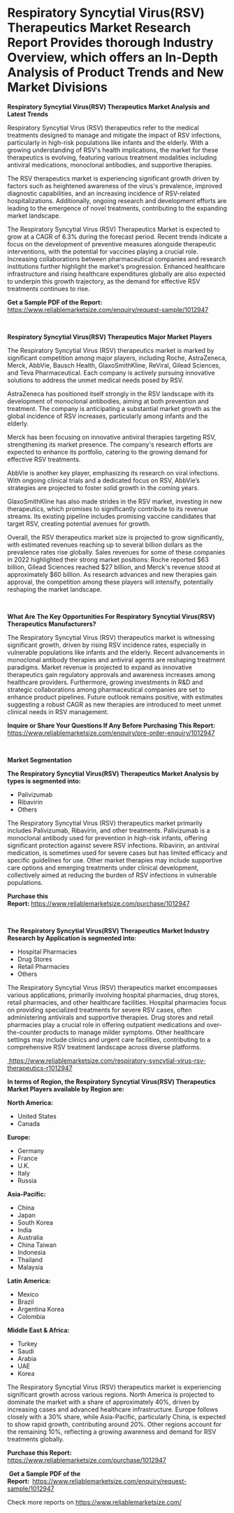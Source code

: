 <p><h1>Respiratory Syncytial Virus(RSV) Therapeutics Market Research Report Provides thorough Industry Overview, which offers an In-Depth Analysis of Product Trends and New Market Divisions</h1></p><p><strong>Respiratory Syncytial Virus(RSV) Therapeutics Market Analysis and Latest Trends</strong></p>
<p><p>Respiratory Syncytial Virus (RSV) therapeutics refer to the medical treatments designed to manage and mitigate the impact of RSV infections, particularly in high-risk populations like infants and the elderly. With a growing understanding of RSV's health implications, the market for these therapeutics is evolving, featuring various treatment modalities including antiviral medications, monoclonal antibodies, and supportive therapies. </p><p>The RSV therapeutics market is experiencing significant growth driven by factors such as heightened awareness of the virus's prevalence, improved diagnostic capabilities, and an increasing incidence of RSV-related hospitalizations. Additionally, ongoing research and development efforts are leading to the emergence of novel treatments, contributing to the expanding market landscape. </p><p>The Respiratory Syncytial Virus (RSV) Therapeutics Market is expected to grow at a CAGR of 6.3% during the forecast period. Recent trends indicate a focus on the development of preventive measures alongside therapeutic interventions, with the potential for vaccines playing a crucial role. Increasing collaborations between pharmaceutical companies and research institutions further highlight the market's progression. Enhanced healthcare infrastructure and rising healthcare expenditures globally are also expected to underpin this growth trajectory, as the demand for effective RSV treatments continues to rise.</p></p>
<p><strong>Get a Sample PDF of the Report:&nbsp;</strong> <a href="https://www.reliablemarketsize.com/enquiry/request-sample/1012947?utm_campaign=2472&utm_medium=2&utm_source=Github&utm_content=ia&utm_term=09032025&utm_id=respiratory-syncytial-virusrsv-therapeutics">https://www.reliablemarketsize.com/enquiry/request-sample/1012947</a></p>
<p>&nbsp;</p>
<p><strong>Respiratory Syncytial Virus(RSV) Therapeutics Major Market Players</strong></p>
<p><p>The Respiratory Syncytial Virus (RSV) therapeutics market is marked by significant competition among major players, including Roche, AstraZeneca, Merck, AbbVie, Bausch Health, GlaxoSmithKline, ReViral, Gilead Sciences, and Teva Pharmaceutical. Each company is actively pursuing innovative solutions to address the unmet medical needs posed by RSV.</p><p>AstraZeneca has positioned itself strongly in the RSV landscape with its development of monoclonal antibodies, aiming at both prevention and treatment. The company is anticipating a substantial market growth as the global incidence of RSV increases, particularly among infants and the elderly.</p><p>Merck has been focusing on innovative antiviral therapies targeting RSV, strengthening its market presence. The company's research efforts are expected to enhance its portfolio, catering to the growing demand for effective RSV treatments.</p><p>AbbVie is another key player, emphasizing its research on viral infections. With ongoing clinical trials and a dedicated focus on RSV, AbbVie’s strategies are projected to foster solid growth in the coming years.</p><p>GlaxoSmithKline has also made strides in the RSV market, investing in new therapeutics, which promises to significantly contribute to its revenue streams. Its existing pipeline includes promising vaccine candidates that target RSV, creating potential avenues for growth.</p><p>Overall, the RSV therapeutics market size is projected to grow significantly, with estimated revenues reaching up to several billion dollars as the prevalence rates rise globally. Sales revenues for some of these companies in 2022 highlighted their strong market positions: Roche reported $63 billion, Gilead Sciences reached $27 billion, and Merck's revenue stood at approximately $60 billion. As research advances and new therapies gain approval, the competition among these players will intensify, potentially reshaping the market landscape.</p></p>
<p>&nbsp;</p>
<p><strong>What Are The Key Opportunities For Respiratory Syncytial Virus(RSV) Therapeutics Manufacturers?</strong></p>
<p><p>The Respiratory Syncytial Virus (RSV) therapeutics market is witnessing significant growth, driven by rising RSV incidence rates, especially in vulnerable populations like infants and the elderly. Recent advancements in monoclonal antibody therapies and antiviral agents are reshaping treatment paradigms. Market revenue is projected to expand as innovative therapeutics gain regulatory approvals and awareness increases among healthcare providers. Furthermore, growing investments in R&D and strategic collaborations among pharmaceutical companies are set to enhance product pipelines. Future outlook remains positive, with estimates suggesting a robust CAGR as new therapies are introduced to meet unmet clinical needs in RSV management.</p></p>
<p><strong>Inquire or Share Your Questions If Any Before Purchasing This Report:</strong> <a href="https://www.reliablemarketsize.com/enquiry/pre-order-enquiry/1012947?utm_campaign=2472&utm_medium=2&utm_source=Github&utm_content=ia&utm_term=09032025&utm_id=respiratory-syncytial-virusrsv-therapeutics">https://www.reliablemarketsize.com/enquiry/pre-order-enquiry/1012947</a></p>
<p>&nbsp;</p>
<p><strong>Market Segmentation</strong></p>
<p><strong>The Respiratory Syncytial Virus(RSV) Therapeutics Market Analysis by types is segmented into:</strong></p>
<p><ul><li>Palivizumab</li><li>Ribavirin</li><li>Others</li></ul></p>
<p><p>The Respiratory Syncytial Virus (RSV) therapeutics market primarily includes Palivizumab, Ribavirin, and other treatments. Palivizumab is a monoclonal antibody used for prevention in high-risk infants, offering significant protection against severe RSV infections. Ribavirin, an antiviral medication, is sometimes used for severe cases but has limited efficacy and specific guidelines for use. Other market therapies may include supportive care options and emerging treatments under clinical development, collectively aimed at reducing the burden of RSV infections in vulnerable populations.</p></p>
<p><strong>Purchase this Report:&nbsp;</strong><a href="https://www.reliablemarketsize.com/purchase/1012947?utm_campaign=2472&utm_medium=2&utm_source=Github&utm_content=ia&utm_term=09032025&utm_id=respiratory-syncytial-virusrsv-therapeutics">https://www.reliablemarketsize.com/purchase/1012947</a></p>
<p>&nbsp;</p>
<p><strong>The Respiratory Syncytial Virus(RSV) Therapeutics Market Industry Research by Application is segmented into:</strong></p>
<p><ul><li>Hospital Pharmacies</li><li>Drug Stores</li><li>Retail Pharmacies</li><li>Others</li></ul></p>
<p><p>The Respiratory Syncytial Virus (RSV) therapeutics market encompasses various applications, primarily involving hospital pharmacies, drug stores, retail pharmacies, and other healthcare facilities. Hospital pharmacies focus on providing specialized treatments for severe RSV cases, often administering antivirals and supportive therapies. Drug stores and retail pharmacies play a crucial role in offering outpatient medications and over-the-counter products to manage milder symptoms. Other healthcare settings may include clinics and urgent care facilities, contributing to a comprehensive RSV treatment landscape across diverse platforms.</p></p>
<p><a href="https://www.reliablemarketsize.com/respiratory-syncytial-virus-rsv-therapeutics-r1012947?utm_campaign=2472&utm_medium=2&utm_source=Github&utm_content=ia&utm_term=09032025&utm_id=respiratory-syncytial-virusrsv-therapeutics">&nbsp;https://www.reliablemarketsize.com/respiratory-syncytial-virus-rsv-therapeutics-r1012947</a></p>
<p><strong>In terms of Region, the Respiratory Syncytial Virus(RSV) Therapeutics Market Players available by Region are:</strong></p>
<p>
    <p> <strong> North America: </strong>
        <ul>
            <li>United States</li>
            <li>Canada</li>
        </ul>
        </p> 
    <p> <strong> Europe: </strong>
        <ul>
            <li>Germany</li>
            <li>France</li>
            <li>U.K.</li>
            <li>Italy</li>
            <li>Russia</li>
        </ul>
        </p> 
    <p> <strong> Asia-Pacific: </strong>
        <ul>
            <li>China</li>
            <li>Japan</li>
            <li>South Korea</li>
            <li>India</li>
            <li>Australia</li>
            <li>China Taiwan</li>
            <li>Indonesia</li>
            <li>Thailand</li>
            <li>Malaysia</li>
        </ul>
        </p> 
    <p> <strong> Latin America: </strong>
        <ul>
            <li>Mexico</li>
            <li>Brazil</li>
            <li>Argentina Korea</li>
            <li>Colombia</li>
        </ul>
        </p> 
    <p> <strong> Middle East & Africa: </strong>
        <ul>
            <li>Turkey</li>
            <li>Saudi</li>
            <li>Arabia</li>
            <li>UAE</li>
            <li>Korea</li>
        </ul>
    </p>
    </p>
<p><p>The Respiratory Syncytial Virus (RSV) therapeutics market is experiencing significant growth across various regions. North America is projected to dominate the market with a share of approximately 40%, driven by increasing cases and advanced healthcare infrastructure. Europe follows closely with a 30% share, while Asia-Pacific, particularly China, is expected to show rapid growth, contributing around 20%. Other regions account for the remaining 10%, reflecting a growing awareness and demand for RSV treatments globally.</p></p>
<p><strong>Purchase this Report: </strong><a href="https://www.reliablemarketsize.com/purchase/1012947?utm_campaign=2472&utm_medium=2&utm_source=Github&utm_content=ia&utm_term=09032025&utm_id=respiratory-syncytial-virusrsv-therapeutics">https://www.reliablemarketsize.com/purchase/1012947</a></p>
<p>&nbsp;<strong>Get a Sample PDF of the Report:&nbsp;&nbsp;</strong><a href="https://www.reliablemarketsize.com/enquiry/request-sample/1012947?utm_campaign=2472&utm_medium=2&utm_source=Github&utm_content=ia&utm_term=09032025&utm_id=respiratory-syncytial-virusrsv-therapeutics">https://www.reliablemarketsize.com/enquiry/request-sample/1012947</a></p>
<p><strong></strong></p>
<p>Check more reports on <a href="https://www.reliablemarketsize.com/?utm_campaign=2472&utm_medium=2&utm_source=Github&utm_content=ia&utm_term=09032025&utm_id=respiratory-syncytial-virusrsv-therapeutics">https://www.reliablemarketsize.com/</a></p>